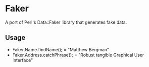 # Faker

A port of Perl's Data::Faker library that generates fake data.

## Usage

* Faker.Name.findName(); = "Matthew Bergman"
* Faker.Address.catchPhrase(); = "Robust tangible Graphical User Interface"
